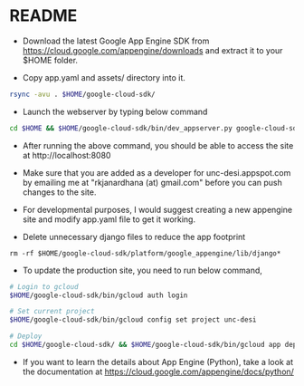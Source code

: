 README
======
* Download the latest Google App Engine SDK from https://cloud.google.com/appengine/downloads and extract it to your $HOME folder.

* Copy app.yaml and assets/ directory into it.

```bash
rsync -avu . $HOME/google-cloud-sdk/

```

* Launch the webserver by typing below command
```bash
cd $HOME && $HOME/google-cloud-sdk/bin/dev_appserver.py google-cloud-sdk
```

* After running the above command, you should be able to access the site at http://localhost:8080

* Make sure that you are added as a developer for unc-desi.appspot.com by emailing me at "rkjanardhana (at) gmail.com" before you can push changes to the site. 

* For developmental purposes, I would suggest creating a new appengine site and modify app.yaml file to get it working.

* Delete unnecessary django files to reduce the app footprint

```
rm -rf $HOME/google-cloud-sdk/platform/google_appengine/lib/django*
```

* To update the production site, you need to run below command,

```bash
# Login to gcloud
$HOME/google-cloud-sdk/bin/gcloud auth login

# Set current project
$HOME/google-cloud-sdk/bin/gcloud config set project unc-desi

# Deploy
cd $HOME/google-cloud-sdk/ && $HOME/google-cloud-sdk/bin/gcloud app deploy
```

* If you want to learn the details about App Engine (Python), take a look at the documentation at https://cloud.google.com/appengine/docs/python/
